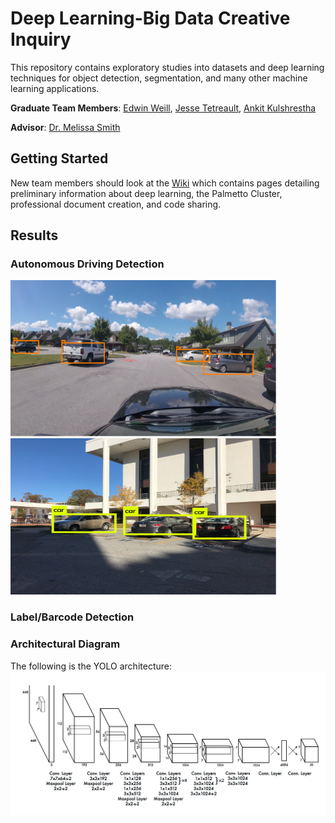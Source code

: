 # Deep Learning-Big Data Creative Inquiry

This repository contains exploratory studies into datasets and deep learning techniques for object detection, segmentation, and many other machine learning applications.

**Graduate Team Members**:
	[Edwin Weill](<mailto:eweill@g.clemson.edu>),
	[Jesse Tetreault](<mailto:jtetrea@g.clemson.edu>),
	[Ankit Kulshrestha](<mailto:akulshr@g.clemson.edu>)

**Advisor**: 
	[Dr. Melissa Smith](http://www.clemson.edu/cecas/departments/ece/faculty_staff/faculty/msmith.html)



## Getting Started

New team members should look at the [Wiki](https://github.com/CUFCTL/dlbd-ci/wiki) which contains pages detailing preliminary information about deep learning, the Palmetto Cluster, professional document creation, and code sharing.

## Results

### Autonomous Driving Detection
<img src="images/ad-1.png" width="425" height="250"/> <img src="images/ad-2.png" width="425" height="250"/>

### Label/Barcode Detection


### Architectural Diagram
The following is the YOLO architecture:
![](images/yolov1.png)